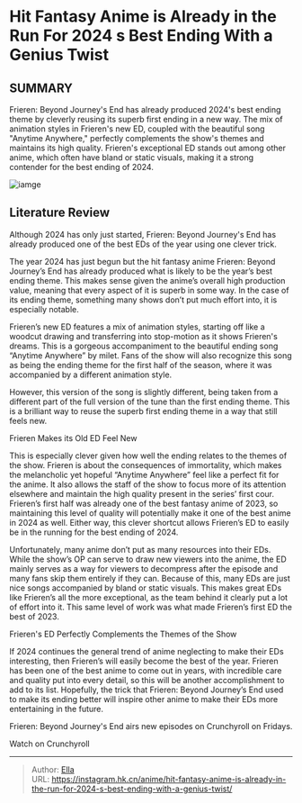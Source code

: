 # Hit Fantasy Anime is Already in the Run For 2024 s Best Ending With a Genius Twist


## SUMMARY 



  Frieren: Beyond Journey&#39;s End has already produced 2024&#39;s best ending theme by cleverly reusing its superb first ending in a new way.   The mix of animation styles in Frieren&#39;s new ED, coupled with the beautiful song &#34;Anytime Anywhere,&#34; perfectly complements the show&#39;s themes and maintains its high quality.   Frieren&#39;s exceptional ED stands out among other anime, which often have bland or static visuals, making it a strong contender for the best ending of 2024.  

![iamge](https://static1.srcdn.com/wordpress/wp-content/uploads/2024/01/fern-holds-frieren-in-frieren-s-new-ed.jpg)

## Literature Review

Although 2024 has only just started, Frieren: Beyond Journey&#39;s End has already produced one of the best EDs of the year using one clever trick.




The year 2024 has just begun but the hit fantasy anime Frieren: Beyond Journey’s End has already produced what is likely to be the year’s best ending theme. This makes sense given the anime’s overall high production value, meaning that every aspect of it is superb in some way. In the case of its ending theme, something many shows don’t put much effort into, it is especially notable.




Frieren’s new ED features a mix of animation styles, starting off like a woodcut drawing and transferring into stop-motion as it shows Frieren&#39;s dreams. This is a gorgeous accompaniment to the beautiful ending song “Anytime Anywhere” by milet. Fans of the show will also recognize this song as being the ending theme for the first half of the season, where it was accompanied by a different animation style.

          

However, this version of the song is slightly different, being taken from a different part of the full version of the tune than the first ending theme. This is a brilliant way to reuse the superb first ending theme in a way that still feels new.


 Frieren Makes its Old ED Feel New 

 




This is especially clever given how well the ending relates to the themes of the show. Frieren is about the consequences of immortality, which makes the melancholic yet hopeful “Anytime Anywhere” feel like a perfect fit for the anime. It also allows the staff of the show to focus more of its attention elsewhere and maintain the high quality present in the series’ first cour. Frieren’s first half was already one of the best fantasy anime of 2023, so maintaining this level of quality will potentially make it one of the best anime in 2024 as well. Either way, this clever shortcut allows Frieren’s ED to easily be in the running for the best ending of 2024.

Unfortunately, many anime don’t put as many resources into their EDs. While the show’s OP can serve to draw new viewers into the anime, the ED mainly serves as a way for viewers to decompress after the episode and many fans skip them entirely if they can. Because of this, many EDs are just nice songs accompanied by bland or static visuals. This makes great EDs like Frieren’s all the more exceptional, as the team behind it clearly put a lot of effort into it. This same level of work was what made Frieren’s first ED the best of 2023.






 Frieren&#39;s ED Perfectly Complements the Themes of the Show 
          

If 2024 continues the general trend of anime neglecting to make their EDs interesting, then Frieren’s will easily become the best of the year. Frieren has been one of the best anime to come out in years, with incredible care and quality put into every detail, so this will be another accomplishment to add to its list. Hopefully, the trick that Frieren: Beyond Journey’s End used to make its ending better will inspire other anime to make their EDs more entertaining in the future.

Frieren: Beyond Journey&#39;s End airs new episodes on Crunchyroll on Fridays.

Watch on Crunchyroll



---

> Author: [Ella](https://instagram.hk.cn/)  
> URL: https://instagram.hk.cn/anime/hit-fantasy-anime-is-already-in-the-run-for-2024-s-best-ending-with-a-genius-twist/  

